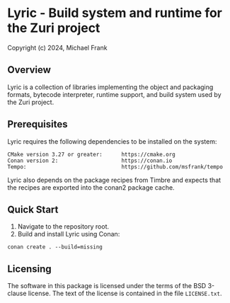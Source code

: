 Lyric - Build system and runtime for the Zuri project
=====================================================

Copyright (c) 2024, Michael Frank

Overview
--------

Lyric is a collection of libraries implementing the object and packaging formats,
bytecode interpreter, runtime support, and build system used by the Zuri project.

Prerequisites
-------------

Lyric requires the following dependencies to be installed on the system:
```
CMake version 3.27 or greater:      https://cmake.org
Conan version 2:                    https://conan.io
Tempo:                              https://github.com/msfrank/tempo
```

Lyric also depends on the package recipes from Timbre and expects that the recipes
are exported into the conan2 package cache.

Quick Start
-----------

1. Navigate to the repository root.
1. Build and install Lyric using Conan:
  ```
conan create . --build=missing
  ```

Licensing
---------

The software in this package is licensed under the terms of the BSD 3-clause license.
The text of the license is contained in the file `LICENSE.txt`.